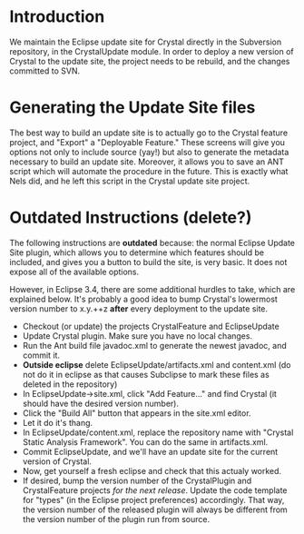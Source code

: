 # Introduction #

We maintain the Eclipse update site for Crystal directly in the Subversion repository, in the CrystalUpdate module.  In order to deploy a new version of Crystal to the update site, the project needs to be rebuild, and the changes committed to SVN.

# Generating the Update Site files #

The best way to build an update site is to actually go to the Crystal feature project, and "Export" a "Deployable Feature." These screens will give you options not only to include source (yay!) but also to generate the metadata necessary to build an update site. Moreover, it allows you to save an ANT script which will automate the procedure in the future. This is exactly what Nels did, and he left this script in the Crystal update site project.

# Outdated Instructions (delete?) #

The following instructions are **outdated** because: the normal Eclipse Update Site plugin, which allows you to determine which features should be included, and gives you a button to build the site, is very basic. It does not expose all of the available options.

However, in Eclipse 3.4, there are some additional hurdles to take, which are explained below.  It's probably a good idea to bump Crystal's lowermost version number to x.y.++z **after** every deployment to the update site.

  * Checkout (or update) the projects CrystalFeature and EclipseUpdate
  * Update Crystal plugin. Make sure you have no local changes.
  * Run the Ant build file javadoc.xml to generate the newest javadoc, and commit it.
  * **Outside eclipse** delete EclipseUpdate/artifacts.xml and content.xml (do not do it in eclipse as that causes Subclipse to mark these files as deleted in the repository)
  * In EclipseUpdate->site.xml, click "Add Feature..." and find Crystal (it should have the desired version number).
  * Click the "Build All" button that appears in the site.xml editor.
  * Let it do it's thang.
  * In EclipseUpdate/content.xml, replace the repository name with "Crystal Static Analysis Framework".  You can do the same in artifacts.xml.
  * Commit EclipseUpdate, and we'll have an update site for the current version of Crystal.
  * Now, get yourself a fresh eclipse and check that this actualy worked.
  * If desired, bump the version number of the CrystalPlugin and CrystalFeature projects _for the next release_.  Update the code template for "types" (in the Eclipse project preferences) accordingly.  That way, the version number of the released plugin will always be different from the version number of the plugin run from source.